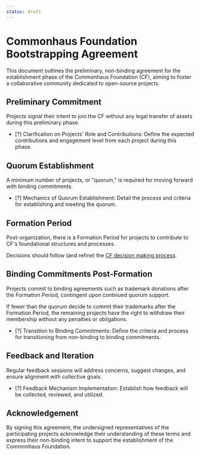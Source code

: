 ```yaml
---
status: draft
---
```

# Commonhaus Foundation Bootstrapping Agreement

This document outlines the preliminary, non-binding agreement for the establishment phase of the Commonhaus Foundation (CF), aiming to foster a collaborative community dedicated to open-source projects.

[cfc]: ./bylaws/3-cf-council.md
[cc-dm]: ./bylaws/5-decision-making.md

## Preliminary Commitment

Projects signal their intent to join the CF without any legal transfer of assets during this preliminary phase.

- [?] Clarification on Projects' Role and Contributions: Define the expected contributions and engagement level from each project during this phase.

## Quorum Establishment

A minimum number of projects, or "quorum," is required for moving forward with binding commitments.

- [?] Mechanics of Quorum Establishment: Detail the process and criteria for establishing and meeting the quorum.

## Formation Period

Post-organization, there is a Formation Period for projects to contribute to CF's foundational structures and processes.

Decisions should follow (and refine) the [CF decision making process][cc-dm].


## Binding Commitments Post-Formation

Projects commit to binding agreements such as trademark donations after the Formation Period, contingent upon continued quorum support.


If fewer than the quorum decide to commit their trademarks after the Formation Period, the remaining projects have the right to withdraw their membership without any penalties or obligations.

- [?] Transition to Binding Commitments: Define the criteria and process for transitioning from non-binding to binding commitments.

## Feedback and Iteration

Regular feedback sessions will address concerns, suggest changes, and ensure alignment with collective goals.

- [?] Feedback Mechanism Implementation: Establish how feedback will be collected, reviewed, and utilized.

## Acknowledgement

By signing this agreement, the undersigned representatives of the participating projects acknowledge their understanding of these terms and express their non-binding intent to support the establishment of the Commonhaus Foundation.

